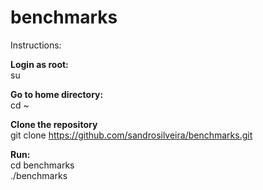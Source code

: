 # benchmarks
Instructions:

**Login as root:**<br>
su

**Go to home directory:**<br>
cd ~

**Clone the repository**<br>
git clone https://github.com/sandrosilveira/benchmarks.git

**Run:**<br>
cd benchmarks<br>
./benchmarks

